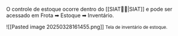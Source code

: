 O controle de estoque ocorre dentro do [[SIAT🚚🌐|SIAT]] e pode ser acessado em Frota ➡ Estoque ➡ Inventário.

![[Pasted image 20250328161455.png]]
<span style="font-size: smaller">Tela de inventário de estoque.</span>
